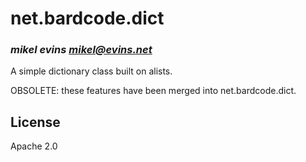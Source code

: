 # net.bardcode.dict
### _mikel evins <mikel@evins.net>_

A simple dictionary class built on alists.

OBSOLETE: these features have been merged into net.bardcode.dict.

## License

Apache 2.0


